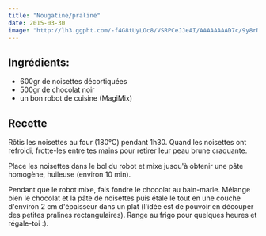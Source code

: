 ```yaml
---
title: "Nougatine/praliné"
date: 2015-03-30
image: "http://lh3.ggpht.com/-f4G8tUyLOc8/VSRPCeJJeAI/AAAAAAAAD7c/9y8rNaLdSQA/s1280/upload_-1.jpg"
---
```


## Ingrédients:

- 600gr de noisettes décortiquées
- 500gr de chocolat noir
- un bon robot de cuisine (MagiMix)

## Recette

Rôtis les noisettes au four (180°C) pendant 1h30.
Quand les noisettes ont refroidi, frotte-les entre tes mains pour retirer leur peau brune craquante.

Place les noisettes dans le bol du robot et mixe jusqu'à obtenir une pâte homogène, huileuse (environ 10 min).

Pendant que le robot mixe, fais fondre le chocolat au bain-marie.
Mélange bien le chocolat et la pâte de noisettes puis étale le tout en une couche d'environ 2 cm d'épaisseur dans un plat (l'idée est de pouvoir en découper des petites pralines rectangulaires). Range au frigo pour quelques heures et régale-toi :).